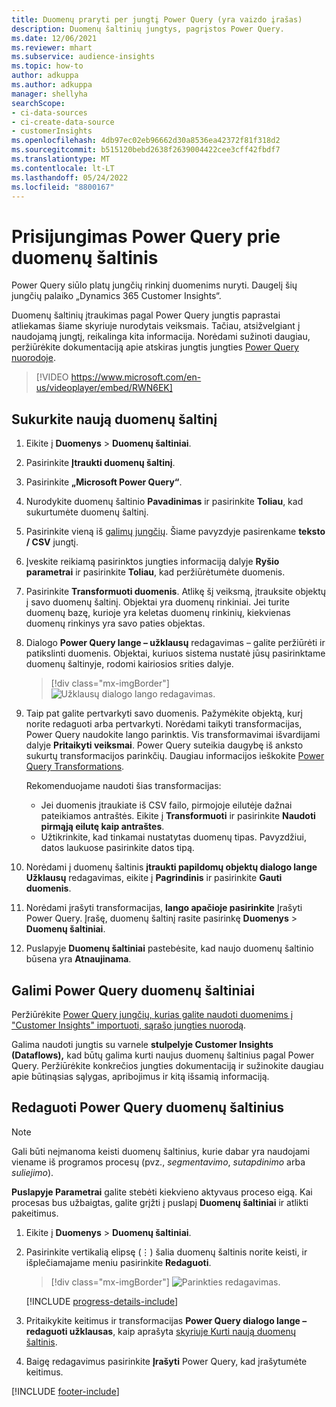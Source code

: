 ```yaml
---
title: Duomenų praryti per jungtį Power Query (yra vaizdo įrašas)
description: Duomenų šaltinių jungtys, pagrįstos Power Query.
ms.date: 12/06/2021
ms.reviewer: mhart
ms.subservice: audience-insights
ms.topic: how-to
author: adkuppa
ms.author: adkuppa
manager: shellyha
searchScope:
- ci-data-sources
- ci-create-data-source
- customerInsights
ms.openlocfilehash: 4db97ec02eb96662d30a8536ea42372f81f318d2
ms.sourcegitcommit: b515120bebd2638f2639004422cee3cff42fbdf7
ms.translationtype: MT
ms.contentlocale: lt-LT
ms.lasthandoff: 05/24/2022
ms.locfileid: "8800167"
---
```

# <a name="connect-to-a-power-query-data-source"></a>Prisijungimas Power Query prie duomenų šaltinis

Power Query siūlo platų jungčių rinkinį duomenims nuryti. Daugelį šių jungčių palaiko „Dynamics 365 Customer Insights“. 

Duomenų šaltinių įtraukimas pagal Power Query jungtis paprastai atliekamas šiame skyriuje nurodytais veiksmais. Tačiau, atsižvelgiant į naudojamą jungtį, reikalinga kita informacija. Norėdami sužinoti daugiau, peržiūrėkite dokumentaciją apie atskiras jungtis jungties [Power Query nuorodoje](/power-query/connectors/).

> [!VIDEO https://www.microsoft.com/en-us/videoplayer/embed/RWN6EK]

## <a name="create-a-new-data-source"></a>Sukurkite naują duomenų šaltinį

1. Eikite į **Duomenys** > **Duomenų šaltiniai**.

1. Pasirinkite **Įtraukti duomenų šaltinį**.

1. Pasirinkite **„Microsoft Power Query“**.

1. Nurodykite duomenų šaltinio **Pavadinimas** ir pasirinkite **Toliau**, kad sukurtumėte duomenų šaltinį.

1. Pasirinkite vieną iš [galimų jungčių](#available-power-query-data-sources). Šiame pavyzdyje pasirenkame **teksto / CSV** jungtį.

1. Įveskite reikiamą pasirinktos jungties informaciją dalyje **Ryšio parametrai** ir pasirinkite **Toliau**, kad peržiūrėtumėte duomenis.

1. Pasirinkite **Transformuoti duomenis**. Atlikę šį veiksmą, įtrauksite objektų į savo duomenų šaltinį. Objektai yra duomenų rinkiniai. Jei turite duomenų bazę, kurioje yra keletas duomenų rinkinių, kiekvienas duomenų rinkinys yra savo paties objektas.

1. Dialogo **Power Query lange – užklausų** redagavimas – galite peržiūrėti ir patikslinti duomenis. Objektai, kuriuos sistema nustatė jūsų pasirinktame duomenų šaltinyje, rodomi kairiosios srities dalyje.

   > [!div class="mx-imgBorder"]
   > ![Užklausų dialogo lango redagavimas.](media/data-manager-configure-edit-queries.png "Užklausų redagavimo dialogo langas")

1. Taip pat galite pertvarkyti savo duomenis. Pažymėkite objektą, kurį norite redaguoti arba pertvarkyti. Norėdami taikyti transformacijas, Power Query naudokite lango parinktis. Vis transformavimai išvardijami dalyje **Pritaikyti veiksmai**. Power Query suteikia daugybę iš anksto sukurtų transformacijos parinkčių. Daugiau informacijos ieškokite [Power Query Transformations](/power-query/power-query-what-is-power-query#transformations).

   Rekomenduojame naudoti šias transformacijas:

   - Jei duomenis įtraukiate iš CSV failo, pirmojoje eilutėje dažnai pateikiamos antraštės. Eikite į **Transformuoti** ir pasirinkite **Naudoti pirmąją eilutę kaip antraštes**.
   - Užtikrinkite, kad tinkamai nustatytas duomenų tipas. Pavyzdžiui, datos laukuose pasirinkite datos tipą.

1. Norėdami į duomenų šaltinis **įtraukti papildomų objektų dialogo lange Užklausų** redagavimas, eikite į **Pagrindinis** ir pasirinkite **Gauti duomenis**.

1. Norėdami įrašyti transformacijas, **lango apačioje pasirinkite** Įrašyti Power Query. Įrašę, duomenų šaltinį rasite pasirinkę **Duomenys** > **Duomenų šaltiniai**.

1. Puslapyje **Duomenų šaltiniai** pastebėsite, kad naujo duomenų šaltinio būsena yra **Atnaujinama**.

## <a name="available-power-query-data-sources"></a>Galimi Power Query duomenų šaltiniai

Peržiūrėkite [Power Query jungčių, kurias galite naudoti duomenims į "Customer Insights" importuoti, sąrašo jungties nuorodą](/power-query/connectors/). 

Galima naudoti jungtis su varnele **stulpelyje Customer Insights (Dataflows),** kad būtų galima kurti naujus duomenų šaltinius pagal Power Query. Peržiūrėkite konkrečios jungties dokumentaciją ir sužinokite daugiau apie būtinąsias sąlygas, apribojimus ir kitą išsamią informaciją.

## <a name="edit-power-query-data-sources"></a>Redaguoti Power Query duomenų šaltinius

> [!NOTE]
> Gali būti neįmanoma keisti duomenų šaltinius, kurie dabar yra naudojami viename iš programos procesų (pvz., *segmentavimo*, *sutapdinimo* arba *suliejimo*). 
>
> **Puslapyje Parametrai** galite stebėti kiekvieno aktyvaus proceso eigą. Kai procesas bus užbaigtas, galite grįžti į puslapį **Duomenų šaltiniai** ir atlikti pakeitimus.

1. Eikite į **Duomenys** > **Duomenų šaltiniai**.

2. Pasirinkite vertikalią elipsę (&vellip;) šalia duomenų šaltinis norite keisti, ir išplečiamajame meniu pasirinkite **Redaguoti**.

   > [!div class="mx-imgBorder"]
   > ![Parinkties redagavimas.](media/edit-option-data-sources.png "Redagavimo parinktis")

   [!INCLUDE [progress-details-include](includes/progress-details-pane.md)]
   
3. Pritaikykite keitimus ir transformacijas **Power Query dialogo lange – redaguoti užklausas**, kaip aprašyta [skyriuje Kurti naują duomenų šaltinis](#create-a-new-data-source).

4. Baigę redagavimus pasirinkite **Įrašyti** Power Query, kad įrašytumėte keitimus.


[!INCLUDE [footer-include](includes/footer-banner.md)]
